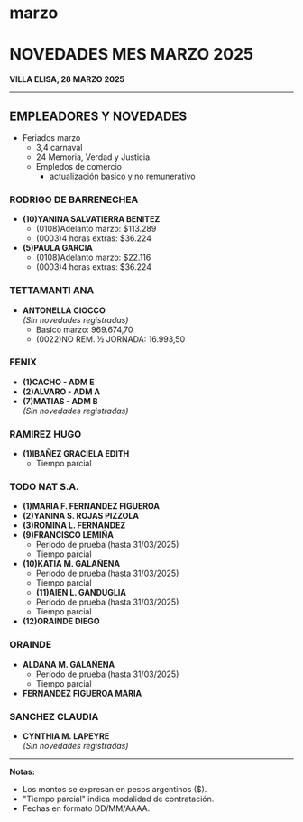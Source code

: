 # marzo
# NOVEDADES MES MARZO 2025  
**VILLA ELISA, 28 MARZO 2025**  

---

## EMPLEADORES Y NOVEDADES  
- Feriados marzo
  - 3,4 carnaval
  - 24 Memoria, Verdad y Justicia.
  - Empledos de comercio
    - actualización basico y no remunerativo


### RODRIGO DE BARRENECHEA  
- **(10)YANINA SALVATIERRA BENITEZ**  
  - (0108)Adelanto marzo: $113.289  
  - (0003)4 horas extras: $36.224  
- **(5)PAULA GARCIA**  
  - (0108)Adelanto marzo: $22.116  
  - (0003)4 horas extras: $36.224  

### TETTAMANTI ANA  
- **ANTONELLA CIOCCO**  
  *(Sin novedades registradas)*
  - Basico marzo: 969.674,70
  - (0022)NO REM. ½ JORNADA: 16.993,50   

### FENIX  
- **(1)CACHO - ADM E**  
- **(2)ALVARO - ADM A**  
- **(7)MATIAS - ADM B**  
  *(Sin novedades registradas)*  

### RAMIREZ HUGO  
- **(1)IBAÑEZ GRACIELA EDITH**    
  - Tiempo parcial  

### TODO NAT S.A.  
- **(1)MARIA F. FERNANDEZ FIGUEROA**
- **(2)YANINA S. ROJAS PIZZOLA**
- **(3)ROMINA L. FERNANDEZ**
- **(9)FRANCISCO LEMIÑA**    
  - Período de prueba (hasta 31/03/2025)  
  - Tiempo parcial
- **(10)KATIA M. GALAÑENA**  
  - Período de prueba (hasta 31/03/2025)  
  - Tiempo parcial
  - **(11)AIEN L. GANDUGLIA**  
  - Período de prueba (hasta 31/03/2025)  
  - Tiempo parcial
- **(12)ORAINDE DIEGO**  

### ORAINDE
- **ALDANA M. GALAÑENA**  
     - Período de prueba (hasta 31/03/2025)  
     - Tiempo parcial 
- **FERNANDEZ FIGUEROA MARIA**      

### SANCHEZ CLAUDIA  
- **CYNTHIA M. LAPEYRE**  
  *(Sin novedades registradas)*  

---

**Notas:**  
- Los montos se expresan en pesos argentinos ($).  
- "Tiempo parcial" indica modalidad de contratación.  
- Fechas en formato DD/MM/AAAA.  
